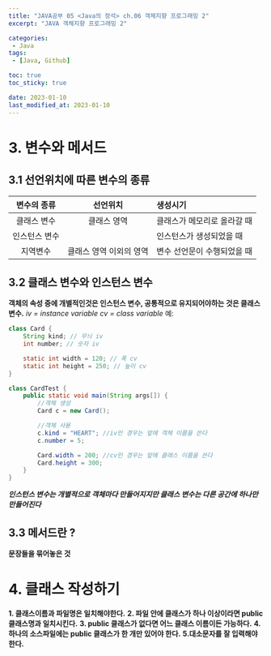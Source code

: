 ```yaml
---
title: "JAVA공부 05 <Java의 정석> ch.06 객체지향 프로그래밍 2"
excerpt: "JAVA 객체지향 프로그래밍 2"

categories:
 - Java
tags:
 - [Java, Github]

toc: true
toc_sticky: true

date: 2023-01-10
last_modified_at: 2023-01-10
---
```


# 3. 변수와 메서드

## 3.1 선언위치에 따른 변수의 종류
|변수의 종류    |선언위치       |생성시기       |
|:-:|:-:|:-|
|클래스 변수    |클래스 영역    |클래스가 메모리로 올라갈 때|
|인스턴스 변수  ||인스턴스가 생성되었을 때|
|지역변수       |클래스 영역 이외의 영역|변수 선언문이 수행되었을 때|

## 3.2 클래스 변수와 인스턴스 변수
__객체의 속성 중에 개별적인것은 인스턴스 변수, 공통적으로 유지되어야하는 것은 클래스 변수.__
_iv = instance variable
cv = class variable_
예:
```java
class Card {
    String kind; // 무늬 iv
    int number; // 숫자 iv

    static int width = 120; // 폭 cv
    static int height = 250; // 높이 cv
}

class CardTest {
    public static void main(String args[]) {
        //객체 생성
        Card c = new Card();

        //객체 사용
        c.kind = "HEART"; //iv인 경우는 앞에 객체 이름을 쓴다
        c.number = 5;

        Card.width = 200; //cv인 경우는 앞에 클래스 이름을 쓴다
        Card.height = 300;
    }
}
```
_**인스턴스 변수는 개별적으로 객체마다 만들어지지만 클래스 변수는 다른 공간에 하나만 만들어진다**_

## 3.3 메서드란 ?
__문장들을 묶어놓은 것__


# 4. 클래스 작성하기
__1. 클래스이름과 파일명은 일치해야한다.__
__2. 파일 안에 클래스가 하나 이상이라면 public 클래스명과 일치시킨다.__
__3. public 클래스가 없다면 어느 클래스 이름이든 가능하다.__
__4. 하나의 소스파일에는 public 클래스가 한 개만 있어야 한다.__
__5.대소문자를 잘 입력해야 한다.__
